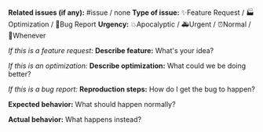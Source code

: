 **Related issues (if any):** #issue / none
**Type of issue:** ✨Feature Request / 🏭Optimization / 🐛Bug Report
**Urgency:** 💥Apocalyptic / 🚑Urgent / ⏰Normal / 📆Whenever

*If this is a feature request:*
**Describe feature:** What's your idea?

*If this is an optimization:*
**Describe optimization:** What could we be doing better?

*If this is a bug report:*
**Reproduction steps:** How do I get the bug to happen?

**Expected behavior:** What should happen normally?

**Actual behavior:** What happens instead?
